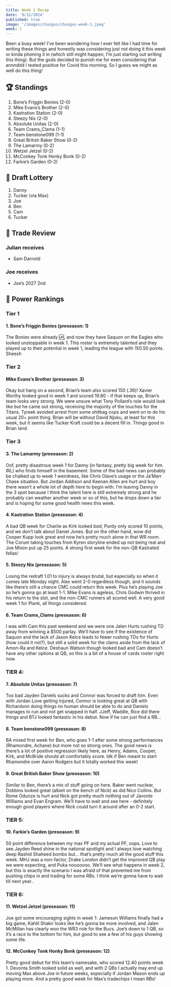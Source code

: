 ```yaml
---
title: Week 1 Recap
date: '9/12/2024'
published: true
image: '/images/chungus/chungus-week-1.jpeg'
week: 1
---
```


Been a busy week! I’ve been wondering how I ever felt like I had time for writing these things and honestly was considering just not doing it this week or kinda phoning it in (which still might happen, I’m just starting out writing this thing). But the gods decided to punish me for even considering that annnddd I tested positive for Covid this morning. So I guess we might as well do this thing!

## 🏆 Standings

1. Bone’s Friggin Bonies (2-0)
2. Mike Evans’s Brother (2-0)
3. Kastration Station (2-0)
4. Steezy Nix (2-0)
5. Absolute Unitas (2-0)
6. Team Crams_Clams (1-1)
7. Team benstone099 (1-1)
8. Great British Baker Show (0-2)
9. The Lamarmy (0-2)
10. Wetzel Jetzel (0-2)
11. McConkey Tonk Honky Bonk (0-2)
12. Farkie’s Garden (0-2)

## 💩 Draft Lottery

1. Danny
2. Tucker (via Max)
3. Joe
4. Ben
5. Cam
6. Tucker

## 🤝 Trade Review

### Julian receives

- Sam Darnold

### Joe receives

- Joe’s 2027 2nd

## 🧠 Power Rankings

### Tier 1

#### 1. Bone’s Friggin Bonies (preseason: 1)

The Bonies were already 🆙, and now they have Saquon on the Eagles who looked unstoppable in week 1. This roster is extremely talented and they played up to their potential in week 1, leading the league with 150.50 points. Sheesh

### Tier 2

#### Mike Evans’s Brother (preseason: 3)

Okay but hang on a second, Brian’s team also scored 150 (.36)! Xavier Worthy looked good in week 1 and scored 19.80 - if that keeps up, Brian’s team looks very strong. We were unsure what Tony Pollard’s role would look like but he came out strong, receiving the majority of the touches for the Titans. Tyreek avoided arrest from some shitbag cops and went on to do his usual 20+ point thing. Brian will be without David Njoku, at least for this week, but it seems like Tucker Kraft could be a decent fill in. Things good in Brian land.

### Tier 3

#### 3. The Lamarmy (preseason: 2)

Oof, pretty disastrous week 1 for Danny (in fantasy, pretty big week for him IRL) who finds himself in the basement. Some of the bad news can probably be chalked up to week 1 weirdness, like Chris Olave’s usage or the Ja’Marr Chase situation. But Jordan Addison and Keenan Allen are hurt and boy there wasn’t a whole lot of depth here to begin with. I’m leaving Danny in the 3 spot because I think the talent here is still extremely strong and he probably can weather another week or so of this, but he drops down a tier and is hoping for some good health news this week.

#### 4. Kastration Station (preseason: 4)

A bad QB week for Charlie as Kirk looked _bad_, Purdy only scored 10 points, and we don’t talk about Daniel Jones. But on the other hand, wow did Cooper Kupp look great and now he’s pretty much alone in that WR room. The Corum taking touches from Kyren storyline ended up not being real and Joe Mixon put up 25 points. A strong first week for the non-QB Kastrated fellas!

#### 5. Steezy Nix (preseason: 5)

Losing the redraft 1.01 to injury is always brutal, but especially so when it comes late Monday night. Alex went 2-0 regardless though, and it sounds like there’s still a chance CMC could return this week. Plus he’s playing Joe so he’s gonna go at least 1-1. Mike Evans is ageless, Chris Godwin thrived in his return to the slot, and the non-CMC runners all scored well. A very good week 1 for Plank, all things considered.

#### 6. Team Crams_Clams (preseason: 6)

I was with Cam this past weekend and we were one Jalen Hurts rushing TD away from winning a $500 parlay. We’ll have to see if the existence of Saquon and the lack of Jason Kelce leads to fewer rushing TDs for Hurts (how could it not?), but still a solid week for the clams aside from the lack of Amon-Ra and Kelce. Deshaun Watson though looked bad and Cam doesn’t have any other options at QB, so this is a bit of a house of cards roster right now.

### TIER 4:

#### 7. Absolute Unitas (preseason: 7)

Too bad Jayden Daniels sucks and Connor was forced to draft him. Even with Jordan Love getting injured, Connor is looking great at QB with Richardson doing things no human should be able to do and Daniels manages to run and not get snapped in half. JJeff, Waddle, Rice did there things and BTJ looked fantastic in his debut. Now if he can just find a RB…

#### 8. Team benstone099 (preseason: 8)

BA mixed first week for Ben, who goes 1-1 after some strong performances (Rhamondre, Achane) but more not so strong ones. The good news is there’s a lot of positive regression likely here, as Henry, Adams, Cooper, Kirk, and McBride should all comfortably score. Idk if Ben meant to start Rhamondre over Aaron Rodgers but it totally worked this week!

#### 9. Great British Baker Show (preseason: 10)

Similar to Ben, there’s a mix of stuff going on here. Baker went nuclear, Dobbins looked great (albeit on the bench of Nick) as did Nico Collins. But Rome Odunze is hurt and Nick got pretty much nothing out of Javonte Williams and Evan Engram. We’ll have to wait and see here - definitely enough good players where Nick could turn it around after an 0-2 start.

### TIER 5:

#### 10. Farkie’s Garden (preseason: 9)

50 point difference between my max PF and my actual PF, oops. Love to see Jayden Reed shine in the national spotlight and I always love watching deep Rashid Shaheed bombs but… that’s pretty much all the good stuff this week. MHJ was a non-factor, Drake London didn’t get the improved QB play we were expecting, and Puka nooooooo. We’ll see what happens in week 2, but this is exactly the scenario I was afraid of that prevented me from pushing chips in and trading for some RBs. I think we’re gonna have to wait till next year..

### TIER 6:

#### 11. Wetzel Jetzel (preseason: 11)

Joe got some encouraging sights in week 1: Jameson Williams finally had a big game, Kahlil Shakir looks like he’s gonna be more involved, and Jalen McMillan has clearly won the WR3 role for the Bucs. Joe’s down to 1 QB, so it’s a race to the bottom for him, but good to see a few of his guys showing some life.

#### 12. McConkey Tonk Honky Bonk (preseason: 12)

Pretty good debut for this team’s namesake, who scored 12.40 points week 1. Devonta Smith looked solid as well, and with 2 QBs I actually may end up moving Max above Joe in future weeks, especially if Jordan Mason ends up playing more. And a pretty good week for Max’s tradechips I mean RBs!
